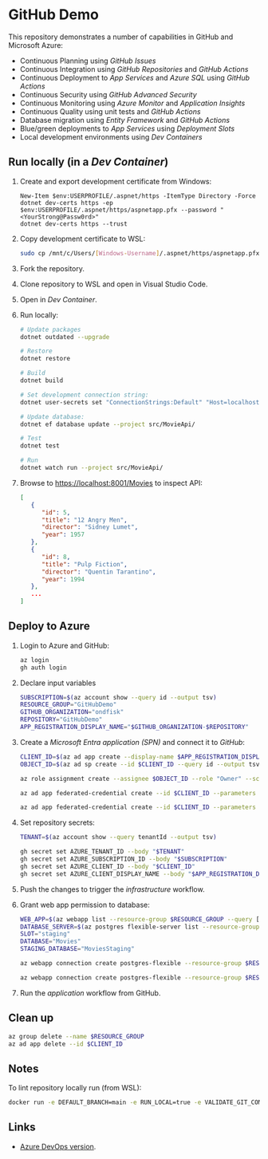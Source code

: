 # GitHub Demo

This repository demonstrates a number of capabilities in GitHub and Microsoft Azure:

- Continuous Planning using _GitHub Issues_
- Continuous Integration using _GitHub Repositories_ and _GitHub Actions_
- Continuous Deployment to _App Services_ and _Azure SQL_ using _GitHub Actions_
- Continuous Security using _GitHub Advanced Security_
- Continuous Monitoring using _Azure Monitor_ and _Application Insights_
- Continuous Quality using unit tests and _GitHub Actions_
- Database migration using _Entity Framework_ and _GitHub Actions_
- Blue/green deployments to _App Services_ using _Deployment Slots_
- Local development environments using _Dev Containers_

## Run locally (in a _Dev Container_)

1. Create and export development certificate from Windows:

   ```pwsh
   New-Item $env:USERPROFILE/.aspnet/https -ItemType Directory -Force
   dotnet dev-certs https -ep $env:USERPROFILE/.aspnet/https/aspnetapp.pfx --password "<YourStrong@Passw0rd>"
   dotnet dev-certs https --trust
   ```

1. Copy development certificate to WSL:

   ```bash
   sudo cp /mnt/c/Users/[Windows-Username]/.aspnet/https/aspnetapp.pfx ~/.aspnet/https
   ```

1. Fork the repository.
1. Clone repository to WSL and open in Visual Studio Code.
1. Open in _Dev Container_.
1. Run locally:

   ```bash
   # Update packages
   dotnet outdated --upgrade

   # Restore
   dotnet restore

   # Build
   dotnet build

   # Set development connection string:
   dotnet user-secrets set "ConnectionStrings:Default" "Host=localhost;Port=5432;Database=postgres;Username=postgres;Password=postgres" --project src/MovieApi/

   # Update database:
   dotnet ef database update --project src/MovieApi/

   # Test
   dotnet test

   # Run
   dotnet watch run --project src/MovieApi/
   ```

1. Browse to <https://localhost:8001/Movies> to inspect API:

   ```json
   [
      {
         "id": 5,
         "title": "12 Angry Men",
         "director": "Sidney Lumet",
         "year": 1957
      },
      {
         "id": 8,
         "title": "Pulp Fiction",
         "director": "Quentin Tarantino",
         "year": 1994
      },
      ...
   ]
   ```

## Deploy to Azure

1. Login to Azure and GitHub:

   ```bash
   az login
   gh auth login
   ```

1. Declare input variables

   ```bash
   SUBSCRIPTION=$(az account show --query id --output tsv)
   RESOURCE_GROUP="GitHubDemo"
   GITHUB_ORGANIZATION="ondfisk"
   REPOSITORY="GitHubDemo"
   APP_REGISTRATION_DISPLAY_NAME="$GITHUB_ORGANIZATION-$REPOSITORY"
   ```

1. Create a _Microsoft Entra application (SPN)_ and connect it to _GitHub_:

   ```bash
   CLIENT_ID=$(az ad app create --display-name $APP_REGISTRATION_DISPLAY_NAME --query appId --output tsv)
   OBJECT_ID=$(az ad sp create --id $CLIENT_ID --query id --output tsv)

   az role assignment create --assignee $OBJECT_ID --role "Owner" --scope "/subscriptions/$SUBSCRIPTION"

   az ad app federated-credential create --id $CLIENT_ID --parameters "{ \"name\": \"$GITHUB_ORGANIZATION-$REPOSITORY-Environment-Staging\", \"issuer\": \"https://token.actions.githubusercontent.com\", \"subject\": \"repo:$GITHUB_ORGANIZATION/$REPOSITORY:environment:Staging\", \"description\": \"Deploy to staging environment\", \"audiences\": [ \"api://AzureADTokenExchange\" ] }"

   az ad app federated-credential create --id $CLIENT_ID --parameters "{ \"name\": \"$GITHUB_ORGANIZATION-$REPOSITORY-Environment-Production\", \"description\": \"Deploy to production environment\", \"issuer\": \"https://token.actions.githubusercontent.com\", \"subject\": \"repo:$GITHUB_ORGANIZATION/$REPOSITORY:environment:Production\", \"audiences\": [ \"api://AzureADTokenExchange\" ] }"
   ```

1. Set repository secrets:

   ```bash
   TENANT=$(az account show --query tenantId --output tsv)

   gh secret set AZURE_TENANT_ID --body "$TENANT"
   gh secret set AZURE_SUBSCRIPTION_ID --body "$SUBSCRIPTION"
   gh secret set AZURE_CLIENT_ID --body "$CLIENT_ID"
   gh secret set AZURE_CLIENT_DISPLAY_NAME --body "$APP_REGISTRATION_DISPLAY_NAME"
   ```

1. Push the changes to trigger the _infrastructure_ workflow.

1. Grant web app permission to database:

   ```bash
   WEB_APP=$(az webapp list --resource-group $RESOURCE_GROUP --query [].name --output tsv)
   DATABASE_SERVER=$(az postgres flexible-server list --resource-group $RESOURCE_GROUP --query [].name --output tsv)
   SLOT="staging"
   DATABASE="Movies"
   STAGING_DATABASE="MoviesStaging"

   az webapp connection create postgres-flexible --resource-group $RESOURCE_GROUP --name $WEB_APP --target-resource-group $RESOURCE_GROUP --server $DATABASE_SERVER --database $DATABASE --system-identity --client-type dotnet --connection $DATABASE --new --opt-out configinfo

   az webapp connection create postgres-flexible --resource-group $RESOURCE_GROUP --name $WEB_APP --slot $SLOT --target-resource-group $RESOURCE_GROUP --server $DATABASE_SERVER --database $STAGING_DATABASE --system-identity --client-type dotnet --connection $STAGING_DATABASE --new --opt-out configinfo
   ```

1. Run the _application_ workflow from GitHub.

## Clean up

```bash
az group delete --name $RESOURCE_GROUP
az ad app delete --id $CLIENT_ID
```

## Notes

To lint repository locally run (from WSL):

```bash
docker run -e DEFAULT_BRANCH=main -e RUN_LOCAL=true -e VALIDATE_GIT_COMMITLINT=false -e VALIDATE_JSCPD=false -e FIX_JSON=true -e FIX_JSON_PRETTIER=true -e FIX_JSONC=true -e FIX_JSONC_PRETTIER=true -e FIX_MARKDOWN=true -e FIX_MARKDOWN_PRETTIER=true -e FIX_YAML_PRETTIER=true -v .:/tmp/lint --rm ghcr.io/super-linter/super-linter:latest
```

## Links

- [Azure DevOps version](https://dev.azure.com/ondfisk/AzureDevOpsDemo).

